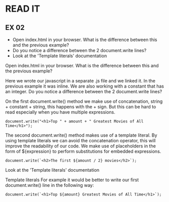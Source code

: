# READ IT
## EX 02
* Open index.html in your browser. What is the difference between this and the previous example?
* Do you notice a difference between the 2 document.write lines?
* Look at the 'Template literals' documentation

Open index.html in your browser. What is the difference between this and the previous example?

Here we wrote our javascript in a separate .js file and we linked it. In the previous example it was inline. We are also working with a constant that has an integer.
Do you notice a difference between the 2 document.write lines?

On the first document.write() method we make use of concatenation, string + constant + string, this happens with the + sign. But this can be hard to read especially when you have multiple expressions.
```
document.write("<h1>Top " + amount + " Greatest Movies of All Time</h1>");
```
The second document.write() method makes use of a template literal. By using template literals we can avoid the concatenation operator, this will improve the readability of our code. We make use of placeholders in the form of ${expression} to perform substitutions for embedded expressions.
```
document.write(`<h2>The first ${amount / 2} movies</h2>`);
```
Look at the 'Template literals' documentation

Template literals
For example it would be better to write our first document.write() line in the following way:

```
document.write(`<h1>Top ${amount} Greatest Movies of All Time</h1>`);
```